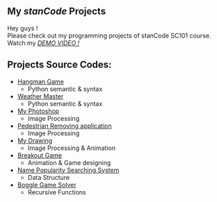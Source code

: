 ## My *stanCode* Projects
Hey guys !\
Please check out my programming projects of stanCode SC101 course.\
Watch my *[DEMO VIDEO !](https://drive.google.com/drive/folders/1Gi3bn9qPW_gR0ISyGzVPLd5Bztdvd7rF?fbclid=IwAR36BW3v_bHn-Idsh-0_ROSWLwrXOzoervZId25OOzH2LX4b6FCGDfULdDg)*
## Projects Source Codes:
* [Hangman Game](https://github.com/Katya-Lin/SC101-Projects/tree/main/stanCode_Project/Hangman)
  * Python semantic & syntax
* [Weather Master](https://github.com/Katya-Lin/SC101-Projects/tree/main/stanCode_Project/Weather_Master)
  * Python semantic & syntax
* [My Photoshop](https://github.com/Katya-Lin/SC101-Projects/tree/main/stanCode_Project/My_photoshop)
  * Image Processing
* [Pedestrian Removing application](https://github.com/Katya-Lin/SC101-Projects/blob/main/stanCode_Project/My_photoshop/stanCodoshop.py)
  * Image Processing
* [My Drawing](https://github.com/Katya-Lin/SC101-Projects/tree/main/stanCode_Project/My_drawing/my_drawing)
  * Image Processing & Animation
* [Breakout Game](https://github.com/Katya-Lin/SC101-Projects/tree/main/stanCode_Project/Breakout)
  * Animation & Game designing
* [Name Popularity Searching System](https://github.com/Katya-Lin/SC101-Projects/tree/main/stanCode_Project/Name_Searching_System)
  * Data Structure
* [Boggle Game Solver](https://github.com/Katya-Lin/SC101-Projects/tree/main/stanCode_Project/Boggle)
  * Recursive Functions
